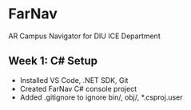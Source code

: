 # FarNav
AR Campus Navigator for DIU ICE Department
## Week 1: C# Setup
- Installed VS Code, .NET SDK, Git
- Created FarNav C# console project
- Added .gitignore to ignore bin/, obj/, *.csproj.user